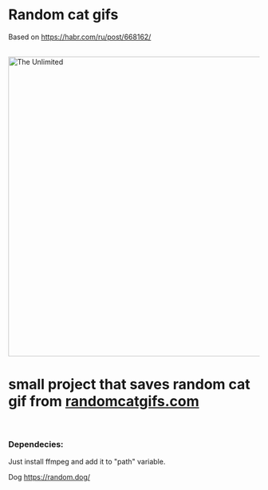 # Random cat gifs

Based on https://habr.com/ru/post/668162/

<br />

<img src="https://github.com/engaziwayo/random-cat-gifs/blob/main/cli/output/output.gif" alt="The Unlimited" width="600" align="center"/>

<br />

# small project that saves random cat gif from [randomcatgifs.com](https://randomcatgifs.com/)

<br />

### Dependecies:

Just install ffmpeg and add it to "path" variable.

Dog
https://random.dog/ 

<!-- https://habr.com/ru/company/macloud/blog/562700/ -->
